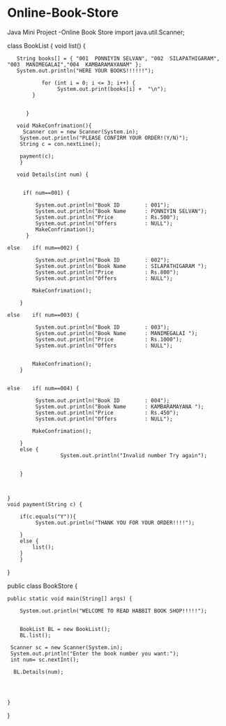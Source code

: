# Online-Book-Store
Java Mini Project -Online Book Store 
import java.util.Scanner;


 class BookList {
	   void list() {

       String books[] = { "001  PONNIYIN SELVAN", "002  SILAPATHIGARAM", "003  MANIMEGALAI","004  KAMBARAMAYANAM" };
       System.out.println("HERE YOUR BOOKS!!!!!!");

               for (int i = 0; i <= 3; i++) {
                    System.out.print(books[i] +  "\n");
            }
	
		 
	      }
	   
	   void MakeConfrimation(){
	     Scanner con = new Scanner(System.in);
        System.out.println("PLEASE CONFIRM YOUR ORDER!(Y/N)");
 	    String c = con.nextLine();
 	 
 	    payment(c);
	    }
	
	   void Details(int num) {
		 
		 
		 if( num==001) {
			 
			 System.out.println("Book ID        : 001");
			 System.out.println("Book Name      : PONNIYIN SELVAN");
			 System.out.println("Price          : Rs.500");
			 System.out.println("Offers         : NULL");
			 MakeConfrimation();
		  }
		 
	else	if( num==002) {
			
			 System.out.println("Book ID        : 002");
			 System.out.println("Book Name      : SILAPATHIGARAM ");
			 System.out.println("Price          : Rs.800");
			 System.out.println("Offers         : NULL");
			 
            MakeConfrimation();
			
		}
		
	else	if( num==003) {
			
			 System.out.println("Book ID        : 003");
			 System.out.println("Book Name      : MANIMEGALAI ");
			 System.out.println("Price          : Rs.1000");
			 System.out.println("Offers         : NULL");
			 
			 
		    MakeConfrimation();	
		}
		
		
	else	if( num==004) {
			
			 System.out.println("Book ID        : 004");
			 System.out.println("Book Name      : KAMBARAMAYANA ");
			 System.out.println("Price          : Rs.450");
			 System.out.println("Offers         : NULL");
			 
            MakeConfrimation();
			
		}
		else {
		  			 System.out.println("Invalid number Try again");
  
  
		}
		
		
			 
    } 
	void payment(String c) {
		
		if(c.equals("Y")){
			 System.out.println("THANK YOU FOR YOUR ORDER!!!!");
			
		}
		else {
			list();
		}
		}
	 
		 
 }

	

public class BookStore {
	

	public static void main(String[] args) {
		
		System.out.println("WELCOME TO READ HABBIT BOOK SHOP!!!!!");
		
		
		BookList BL = new BookList();
		BL.list();
		
	 Scanner sc = new Scanner(System.in); 
	 System.out.println("Enter the book number you want:");
	 int num= sc.nextInt();
	 
      BL.Details(num);
      
     


	}

}
